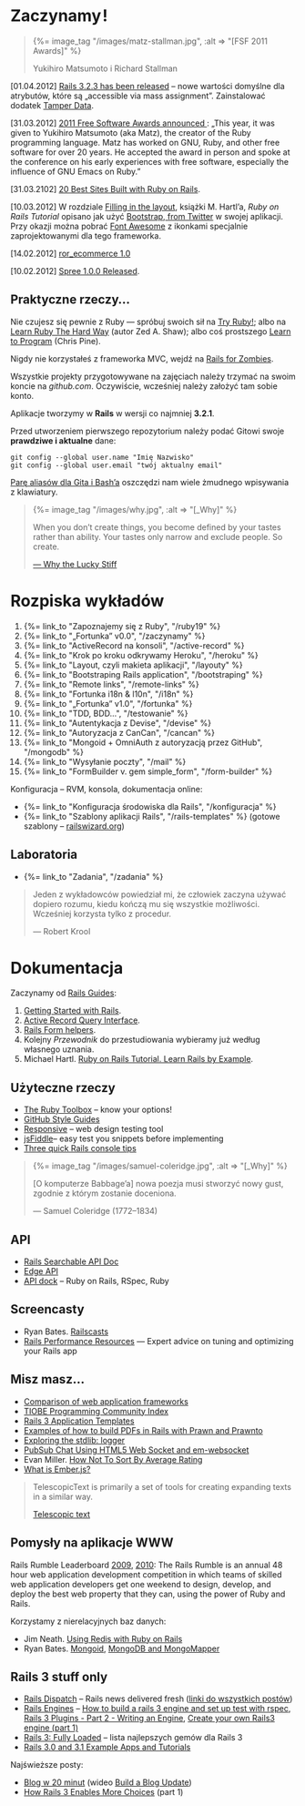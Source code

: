 # Zaczynamy !

<blockquote>
  {%= image_tag "/images/matz-stallman.jpg", :alt => "[FSF 2011 Awards]" %}
  <p class="author">Yukihiro Matsumoto i Richard Stallman</p>
</blockquote>

[01.04.2012] [Rails 3.2.3 has been released](http://news.ycombinator.com/item?id=3780963) –
nowe wartości domyślne dla atrybutów, które są „accessible via mass assignment”.
Zainstalować dodatek [Tamper Data](https://addons.mozilla.org/pl/firefox/addon/tamper-data/).

[31.03.2012] [2011 Free Software Awards announced ](http://www.fsf.org/news/2011-free-software-awards-announced):
„This year, it was given to Yukihiro Matsumoto (aka Matz), the creator
of the Ruby programming language. Matz has worked on GNU, Ruby, and
other free software for over 20 years. He accepted the award in person
and spoke at the conference on his early experiences with free
software, especially the influence of GNU Emacs on Ruby.”

[31.03.2102] [20 Best Sites Built with Ruby on Rails](http://www.developerdrive.com/2011/09/20-best-sites-built-with-ruby-on-rails/).

[10.03.2012] W rozdziale [Filling in the layout](http://ruby.railstutorial.org/chapters/filling-in-the-layout?version=3.2#top),
książki M. Hartl’a, *Ruby on Rails Tutorial* opisano jak
użyć [Bootstrap, from Twitter](http://twitter.github.com/bootstrap/) w swojej aplikacji.
Przy okazji można pobrać
[Font Awesome](http://fortawesome.github.com/Font-Awesome/) z ikonkami
specjalnie zaprojektowanymi dla tego frameworka.

[14.02.2012] [ror_ecommerce 1.0](http://www.ror-e.com/posts/26)

[10.02.2012] [Spree 1.0.0 Released](http://spreecommerce.com/blog/2012/02/09/spree-1-0-0-released/).


## Praktyczne rzeczy…

Nie czujesz się pewnie z Ruby — spróbuj swoich sił na [Try Ruby!](http://tryruby.org/);
albo na [Learn Ruby The Hard Way](http://ruby.learncodethehardway.org/) (autor Zed A. Shaw);
albo coś prostszego [Learn to Program](http://pine.fm/LearnToProgram/) (Chris Pine).

Nigdy nie korzystałeś z frameworka MVC, wejdź na
[Rails for Zombies](http://www.codeschool.com/courses/rails-for-zombies).

Wszystkie projekty przygotowywane na zajęciach należy trzymać na swoim
koncie na *github.com*.
Oczywiście, wcześniej należy założyć tam sobie konto.

Aplikacje tworzymy w **Rails** w wersji co najmniej **3.2.1**.

Przed utworzeniem pierwszego repozytorium
należy podać Gitowi swoje **prawdziwe i aktualne** dane:

    git config --global user.name "Imię Nazwisko"
    git config --global user.email "twój aktualny email"

<a href="http://wbzyl.inf.ug.edu.pl/sp/git">Parę aliasów dla Gita i Bash’a</a>
oszczędzi nam wiele żmudnego wpisywania z klawiatury.


<blockquote>
  {%= image_tag "/images/why.jpg", :alt => "[_Why]" %}
  <p>
    When you don’t create things, you become defined by your tastes
    rather than ability. Your tastes only narrow and exclude people.
    So create.
  </p>
  <p class="author"><a href="http://www.smashingmagazine.com/2010/05/15/why-a-tale-of-a-post-modern-genius/">— Why the Lucky Stiff</a></p>
</blockquote>

# Rozpiska wykładów

1. {%= link_to "Zapoznajemy się z Ruby", "/ruby19" %}
1. {%= link_to "„Fortunka” v0.0", "/zaczynamy" %}
1. {%= link_to "ActiveRecord na konsoli", "/active-record" %}
1. {%= link_to "Krok po kroku odkrywamy Heroku", "/heroku" %}
1. {%= link_to "Layout, czyli makieta aplikacji", "/layouty" %}
1. {%= link_to "Bootstraping Rails application", "/bootstraping" %}
1. {%= link_to "Remote links", "/remote-links" %}
1. {%= link_to "Fortunka i18n & l10n", "/i18n" %}
1. {%= link_to "„Fortunka” v1.0", "/fortunka" %}
1. {%= link_to "TDD, BDD…", "/testowanie" %}
1. {%= link_to "Autentykacja z Devise", "/devise" %}
1. {%= link_to "Autoryzacja z CanCan", "/cancan" %}
1. {%= link_to "Mongoid + OmniAuth z autoryzacją przez GitHub", "/mongodb" %}
1. {%= link_to "Wysyłanie poczty", "/mail" %}
1. {%= link_to "FormBuilder v. gem simple_form", "/form-builder" %}

<!--

TODO:

1. {%= link_to "Aplikacja „Leniwiec” (klon pastie)", "/pastie" %}
1. {%= link_to "Aplikacja „Todo”", "/todo" %}
1. {%= link_to "Aplikacja „Blog”", "/blog" %}
1. {%= link_to "Aplikacja „Store”", "/store" %}
1. {%= link_to "Aplikacja „Ale kino”", "/ale-kino" %}
1. {%= link_to "Wyszukiwanie", "/searching" %}
1. {%= link_to "Bezpieczeństwo", "/security" %}
1. {%= link_to "Caching", "/caching" %}
1. {%= link_to "Walidacja", "/walidacja" %}
1. {%= link_to "Autentykacja z Authlogic", "/authlogic" %}
1. {%= link_to "Ajax & jQuery", "/ajax-jquery" %}
1. {%= link_to "„Blog” na dwóch modelach", "/2models" %}
-->

<!--
1. {%= link_to "Mobile apps", "/mobile" %}
1. {%= link_to "Autoryzacja I", "/authorization" %}
1. {%= link_to "Autoryzacja II", "/declarative-authorization" %}
-->

Konfiguracja – RVM, konsola, dokumentacja online:

* {%= link_to "Konfiguracja środowiska dla Rails", "/konfiguracja" %}
* {%= link_to "Szablony aplikacji Rails", "/rails-templates" %}
  (gotowe szablony – [railswizard.org](http://railswizard.org/))

## Laboratoria

* {%= link_to "Zadania", "/zadania" %}


<blockquote>
  <p>
    Jeden z wykładowców powiedział mi, że człowiek
    zaczyna używać dopiero rozumu, kiedu kończą mu się
    wszystkie możliwości. Wcześniej korzysta tylko
    z procedur.
  </p>
  <p class="author">— Robert Krool</p>
</blockquote>

# Dokumentacja

Zaczynamy od [Rails Guides](http://guides.rails.info/):

1. [Getting Started with Rails](http://guides.rubyonrails.org/getting_started.html).
2. [Active Record Query Interface](http://guides.rubyonrails.org/active_record_querying.html).
3. [Rails Form helpers](http://guides.rubyonrails.org/form_helpers.html).
4. Kolejny *Przewodnik* do przestudiowania wybieramy już według własnego uznania.
5. Michael Hartl.
   [Ruby on Rails Tutorial. Learn Rails by Example](http://www.railstutorial.org/book).


## Użyteczne rzeczy

* [The Ruby Toolbox](http://ruby-toolbox.com/) – know your options!
* [GitHub Style Guides](https://github.com/styleguide/)
* [Responsive](http://mattkersley.com/responsive/) –
  web design testing tool
* [jsFiddle](http://jsfiddle.net/)– easy test you snippets before implementing
* [Three quick Rails console tips](http://37signals.com/svn/posts/3176-three-quick-rails-console-tips)


<blockquote>
  {%= image_tag "/images/samuel-coleridge.jpg", :alt => "[_Why]" %}
  <p>
    [O komputerze Babbage’a]
    nowa poezja musi stworzyć nowy gust,
    zgodnie z którym zostanie doceniona.
  </p>
  <p class="author">— Samuel Coleridge (1772–1834)</p>
</blockquote>

## API

* [Rails Searchable API Doc](http://railsapi.com/)
* [Edge API](http://edgeapi.rubyonrails.org/)
* [API dock](http://apidock.com/) – Ruby on Rails, RSpec, Ruby


## Screencasty

* Ryan Bates. [Railscasts](http://railscasts.com/)
* [Rails Performance Resources](http://railslab.newrelic.com/) —
  Expert advice on tuning and optimizing your Rails app


## Misz masz…

* [Comparison of web application frameworks](http://en.wikipedia.org/wiki/Comparison_of_web_application_frameworks)
* [TIOBE Programming Community Index](http://www.tiobe.com/index.php/content/paperinfo/tpci/index.html)
* [Rails 3 Application Templates](https://github.com/RailsApps/rails3-application-templates)
* [Examples of how to build PDFs in Rails with Prawn and Prawnto](http://prawn.heroku.com/)
* [Exploring the stdlib: logger](http://rbjl.net/50-exploring-the-stdlib-logger)
* [PubSub Chat Using HTML5 Web Socket and em-websocket](http://railstech.com/2011/12/pubsub-chat-using-html5-web-socket-and-em-websocket/)
* Evan Miller.
  [How Not To Sort By Average Rating](http://evanmiller.org/how-not-to-sort-by-average-rating.html)
* [What is Ember.js?](http://emberjs.com/)


<blockquote>
 <p>
  TelescopicText is primarily a set of tools for creating expanding texts in a similar way.
 </p>
 <p class="author"><a href="http://www.telescopictext.org/">Telescopic text</a></p>
</blockquote>

## Pomysły na aplikacje WWW

Rails Rumble Leaderboard
[2009](http://r09.railsrumble.com/entries),
[2010](http://r10.railsrumble.com/entries):
The Rails Rumble is an annual 48 hour web application development
competition in which teams of skilled web application developers get
one weekend to design, develop, and deploy the best web property that
they can, using the power of Ruby and Rails.

Korzystamy z nierelacyjnych baz danych:

* Jim Neath.
  [Using Redis with Ruby on Rails](http://jimneath.org/2011/03/24/using-redis-with-ruby-on-rails.html)
* Ryan Bates.
  [Mongoid](http://railscasts.com/episodes/238-mongoid),
  [MongoDB and MongoMapper](http://railscasts.com/episodes/194-mongodb-and-mongomapper)


## Rails 3 stuff only

* [Rails Dispatch](http://www.railsdispatch.com/) – Rails
  news delivered fresh
  ([linki do wszystkich postów](http://www.railsdispatch.com/posts))
* [Rails Engines](http://edgeapi.rubyonrails.org/classes/Rails/Engine.html) –
  [How to build a rails 3 engine and set up test with rspec](http://olympiad.posterous.com/how-to-building-a-rails-3-engine-and-set-up-t),
  [Rails 3 Plugins - Part 2 - Writing an Engine](http://www.themodestrubyist.com/2010/03/05/rails-3-plugins---part-2---writing-an-engine/),
  [Create your own Rails3 engine (part 1)](http://ror-e.com/info/videos/5)
* [Rails 3: Fully Loaded](http://intridea.com/2011/5/13/rails3-gems) – lista najlepszych gemów dla Rails 3
* [Rails 3.0 and 3.1 Example Apps and Tutorials](http://railsapps.github.com/)

Najświeższe posty:

* [Blog w 20 minut](http://www.railsdispatch.com/posts/rails-3-makes-life-better)
  (wideo [Build a Blog Update](http://vimeo.com/10732081))
* [How Rails 3 Enables More Choices](http://www.railsdispatch.com/posts/how-rails-3-enables-more-choices-part-1) (part 1)


[railsplugins]: http://www.railsplugins.org/ "Is Your Plugin Ready For Rails 3?"
